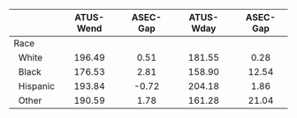 
|                      |    ATUS-Wend |     ASEC-Gap |    ATUS-Wday |     ASEC-Gap |
| -------------------- | :----------: | :----------: | :----------: | :----------: |
| Race                 |              |              |              |              |
| &nbsp;&nbsp;White    |       196.49 |         0.51 |       181.55 |         0.28 |
| &nbsp;&nbsp;Black    |       176.53 |         2.81 |       158.90 |        12.54 |
| &nbsp;&nbsp;Hispanic |       193.84 |        -0.72 |       204.18 |         1.86 |
| &nbsp;&nbsp;Other    |       190.59 |         1.78 |       161.28 |        21.04 |

